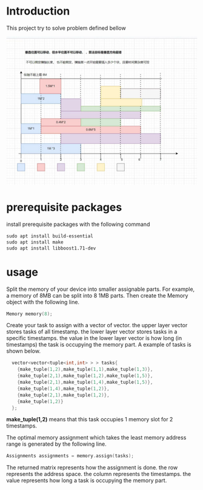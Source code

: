 # Introduction

This project try to solve problem defined bellow

<p align="center">
  <img src="imgs/prob_def.jpg" />
</p>

# prerequisite packages

install prerequisite packages with the following command

```shell
sudo apt install build-essential
sudo apt install make
sudo apt install libboost1.71-dev
```

# usage

Split the memory of your device into smaller assignable parts. For example, a memory of 8MB can be split into 8 1MB parts. Then create the Memory object with the following line.

```c++
Memory memory(8);
```

Create your task to assign with a vector of vector. the upper layer vector stores tasks of all timestamp. the lower layer vector stores tasks in a specific timestamps. the value in the lower layer vector is how long (in timestamps) the task is occupying the memory part. A example of tasks is shown below.

```c++
  vector<vector<tuple<int,int> > > tasks{
    {make_tuple(1,2),make_tuple(1,1),make_tuple(1,3)},
    {make_tuple(2,1),make_tuple(1,2),make_tuple(1,5)},
    {make_tuple(2,1),make_tuple(1,4),make_tuple(1,5)},
    {make_tuple(1,4),make_tuple(1,2)},
    {make_tuple(2,1),make_tuple(1,2)},
    {make_tuple(1,2)}
  };
```

**make_tuple(1,2)** means that this task occupies 1 memory slot for 2 timestamps.

The optimal memory assignment which takes the least memory address range is generated by the following line.

```c++
Assignments assignments = memory.assign(tasks);
```

The returned matrix represents how the assignment is done. the row represents the address space. the column represents the timestamps. the value represents how long a task is occupying the memory part.



